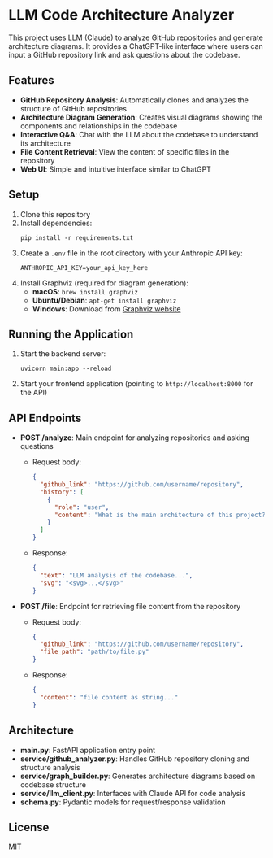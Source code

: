 # LLM Code Architecture Analyzer

This project uses LLM (Claude) to analyze GitHub repositories and generate architecture diagrams. It provides a ChatGPT-like interface where users can input a GitHub repository link and ask questions about the codebase.

## Features

- **GitHub Repository Analysis**: Automatically clones and analyzes the structure of GitHub repositories
- **Architecture Diagram Generation**: Creates visual diagrams showing the components and relationships in the codebase
- **Interactive Q&A**: Chat with the LLM about the codebase to understand its architecture
- **File Content Retrieval**: View the content of specific files in the repository
- **Web UI**: Simple and intuitive interface similar to ChatGPT

## Setup

1. Clone this repository
2. Install dependencies:
   ```
   pip install -r requirements.txt
   ```
3. Create a `.env` file in the root directory with your Anthropic API key:
   ```
   ANTHROPIC_API_KEY=your_api_key_here
   ```
4. Install Graphviz (required for diagram generation):
   - **macOS**: `brew install graphviz`
   - **Ubuntu/Debian**: `apt-get install graphviz`
   - **Windows**: Download from [Graphviz website](https://graphviz.org/download/)

## Running the Application

1. Start the backend server:
   ```
   uvicorn main:app --reload
   ```
2. Start your frontend application (pointing to `http://localhost:8000` for the API)

## API Endpoints

- **POST /analyze**: Main endpoint for analyzing repositories and asking questions
  - Request body:
    ```json
    {
      "github_link": "https://github.com/username/repository",
      "history": [
        {
          "role": "user",
          "content": "What is the main architecture of this project?"
        }
      ]
    }
    ```
  - Response:
    ```json
    {
      "text": "LLM analysis of the codebase...",
      "svg": "<svg>...</svg>"
    }
    ```

- **POST /file**: Endpoint for retrieving file content from the repository
  - Request body:
    ```json
    {
      "github_link": "https://github.com/username/repository",
      "file_path": "path/to/file.py"
    }
    ```
  - Response:
    ```json
    {
      "content": "file content as string..."
    }
    ```

## Architecture

- **main.py**: FastAPI application entry point
- **service/github_analyzer.py**: Handles GitHub repository cloning and structure analysis
- **service/graph_builder.py**: Generates architecture diagrams based on codebase structure
- **service/llm_client.py**: Interfaces with Claude API for code analysis
- **schema.py**: Pydantic models for request/response validation

## License

MIT 